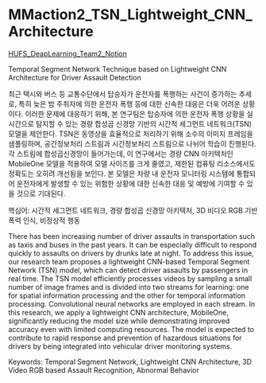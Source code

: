 # MMaction2_TSN_Lightweight_CNN_Architecture


[HUFS_DeapLearning_Team2_Notion](https://j8n17.notion.site/HUFS-DL-2-f94647f9b8d642a9bce8c5533282c3e3?pvs=4)


Temporal Segment Network Technique based on Lightweight CNN Architecture for Driver Assault Detection


최근 택시와 버스 등 교통수단에서 탑승자가 운전자를 폭행하는 사건이 증가하는 추세로, 특히 늦은 밤 주취자에 의한 운전자 폭행 등에 대한 신속한 대응은 더욱 어려운 상황이다. 이러한 문제에 대응하기 위해, 본 연구팀은 탑승자에 의한 운전자 폭행 상황을 실시간으로 탐지할 수 있는 경량 합성곱 신경망 기반의 시간적 세그먼트 네트워크(TSN) 모델을 제안한다. TSN은 동영상을 효율적으로 처리하기 위해 소수의 이미지 프레임을 샘플링하며, 공간정보처리 스트림과 시간정보처리 스트림으로 나뉘어 학습이 진행된다. 각 스트림에 합성곱신경망이 들어가는데, 이 연구에서는 경량 CNN 아키텍처인 MobileOne 모델을 적용하여 모델 사이즈를 크게 줄였고, 제한된 컴퓨팅 리소스에서도 정확도는 오히려 개선됨을 보인다. 본 모델은 차량 내 운전자 모니터링 시스템에 통합되어 운전자에게 발생할 수 있는 위험한 상황에 대한 신속한 대응 및 예방에 기여할 수 있을 것으로 기대된다.

핵심어: 시간적 세그먼트 네트워크, 경량 합성곱 신경망 아키텍처, 3D 비디오 RGB 기반 폭력 인식, 비정상적 행동

There has been increasing number of driver assaults in transportation such as taxis and buses in the past years. It can be especially difficult to respond quickly to assaults on drivers by drunks late at night. To address this issue, our research team proposes a lightweight CNN-based Temporal Segment Network (TSN) model, which can detect driver assaults by passengers in real time. The TSN model efficiently processes videos by sampling a small number of image frames and is divided into two streams for learning: one for spatial information processing and the other for temporal information processing. Convolutional neural networks are employed in each stream. In this research, we apply a lightweight CNN architecture, MobileOne, significantly reducing the model size while demonstrating improved accuracy even with limited computing resources. The model is expected to contribute to rapid response and prevention of hazardous situations for drivers by being integrated into vehicular driver monitoring systems.


Keywords: Temporal Segment Network, Lightweight CNN Architecture, 3D Video RGB based Assault Recognition, Abnormal Behavior
